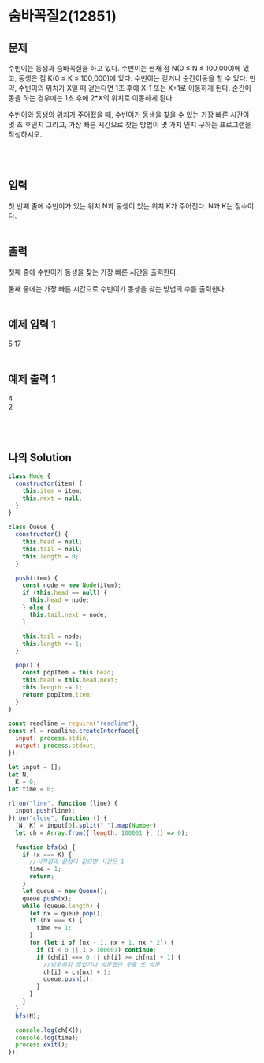 # 숨바꼭질2(12851)

## 문제

수빈이는 동생과 숨바꼭질을 하고 있다. 수빈이는 현재 점 N(0 ≤ N ≤ 100,000)에 있고, 동생은 점 K(0 ≤ K ≤ 100,000)에 있다. 수빈이는 걷거나 순간이동을 할 수 있다. 만약, 수빈이의 위치가 X일 때 걷는다면 1초 후에 X-1 또는 X+1로 이동하게 된다. 순간이동을 하는 경우에는 1초 후에 2\*X의 위치로 이동하게 된다.

수빈이와 동생의 위치가 주어졌을 때, 수빈이가 동생을 찾을 수 있는 가장 빠른 시간이 몇 초 후인지 그리고, 가장 빠른 시간으로 찾는 방법이 몇 가지 인지 구하는 프로그램을 작성하시오.

<br/>
<br/>

## 입력

첫 번째 줄에 수빈이가 있는 위치 N과 동생이 있는 위치 K가 주어진다. N과 K는 정수이다.
<br/>
<br/>

## 출력

첫째 줄에 수빈이가 동생을 찾는 가장 빠른 시간을 출력한다.

둘째 줄에는 가장 빠른 시간으로 수빈이가 동생을 찾는 방법의 수를 출력한다.
<br/>
<br/>

## 예제 입력 1

5 17
<br/>
<br/>

## 예제 출력 1

4<br/>
2

<br/>
<br/>

## 나의 Solution

```javascript
class Node {
  constructor(item) {
    this.item = item;
    this.next = null;
  }
}

class Queue {
  constructor() {
    this.head = null;
    this.tail = null;
    this.length = 0;
  }

  push(item) {
    const node = new Node(item);
    if (this.head == null) {
      this.head = node;
    } else {
      this.tail.next = node;
    }

    this.tail = node;
    this.length += 1;
  }

  pop() {
    const popItem = this.head;
    this.head = this.head.next;
    this.length -= 1;
    return popItem.item;
  }
}

const readline = require("readline");
const rl = readline.createInterface({
  input: process.stdin,
  output: process.stdout,
});

let input = [];
let N,
  K = 0;
let time = 0;

rl.on("line", function (line) {
  input.push(line);
}).on("close", function () {
  [N, K] = input[0].split(" ").map(Number);
  let ch = Array.from({ length: 100001 }, () => 0);

  function bfs(x) {
    if (x === K) {
      //시작점과 끝점이 같으면 시간은 1
      time = 1;
      return;
    }
    let queue = new Queue();
    queue.push(x);
    while (queue.length) {
      let nx = queue.pop();
      if (nx === K) {
        time += 1;
      }
      for (let i of [nx - 1, nx + 1, nx * 2]) {
        if (i < 0 || i > 100001) continue;
        if (ch[i] === 0 || ch[i] >= ch[nx] + 1) {
          //방문하지 않았거나 방문했던 곳을 또 방문
          ch[i] = ch[nx] + 1;
          queue.push(i);
        }
      }
    }
  }
  bfs(N);

  console.log(ch[K]);
  console.log(time);
  process.exit();
});
```
